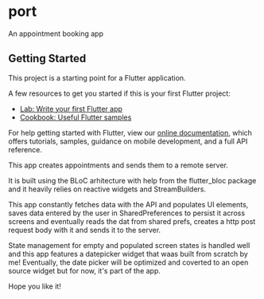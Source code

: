 # port

An appointment booking app

## Getting Started

This project is a starting point for a Flutter application.

A few resources to get you started if this is your first Flutter project:

- [Lab: Write your first Flutter app](https://flutter.dev/docs/get-started/codelab)
- [Cookbook: Useful Flutter samples](https://flutter.dev/docs/cookbook)

For help getting started with Flutter, view our
[online documentation](https://flutter.dev/docs), which offers tutorials,
samples, guidance on mobile development, and a full API reference.

This app creates appointments and sends them to a remote server.

It is built using the BLoC arhitecture with help from the flutter_bloc package and it heavily relies on 
reactive widgets and StreamBuilders.

This app constantly fetches data with the API and populates UI elements, saves data entered by the user
in SharedPreferences to persist it across screens and eventually reads the dat from shared prefs, creates 
a http post request body with it and sends it to the server.

State management for empty and populated screen states is handled well and this app features a datepicker
widget that waas built from scratch by me! Eventually, the date picker will be optimized and coverted to an 
open source widget but for now, it's part of the app.

Hope you like it!
